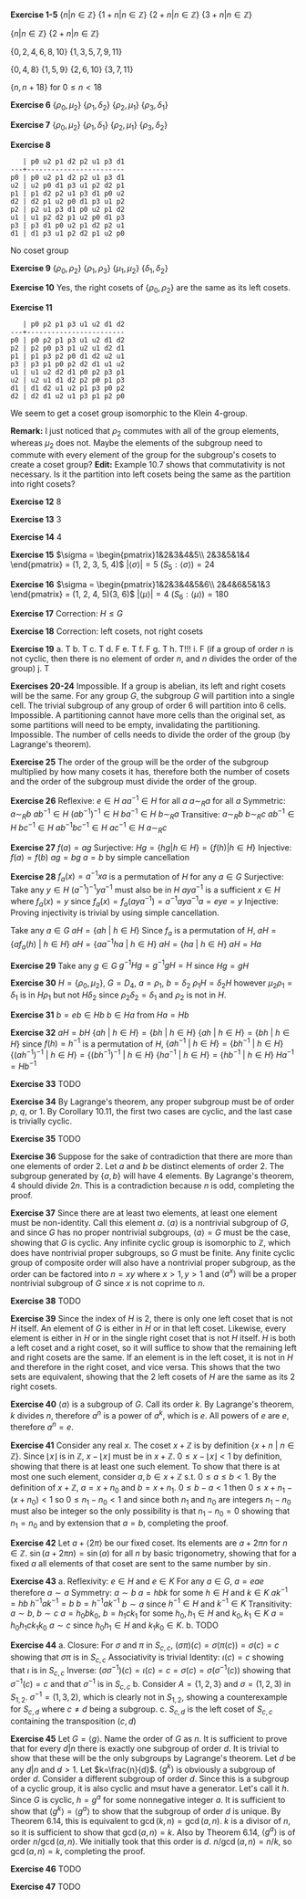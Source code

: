 **Exercise 1-5**
$\{n | n\in\mathbb{Z}\}$
$\{1+n | n\in\mathbb{Z}\}$
$\{2+n | n\in\mathbb{Z}\}$
$\{3+n | n\in\mathbb{Z}\}$

$\{n | n\in\mathbb{Z}\}$
$\{2+n | n\in\mathbb{Z}\}$

$\{0, 2, 4, 6, 8, 10\}$
$\{1, 3, 5, 7, 9, 11\}$

$\{0, 4, 8\}$
$\{1, 5, 9\}$
$\{2, 6, 10\}$
$\{3, 7, 11\}$

$\{n,n+18\}$ for $0 \leq n < 18$

**Exercise 6**
$\{\rho_0, \mu_2\}$
$\{\rho_1, \delta_2\}$
$\{\rho_2, \mu_1\}$
$\{\rho_3, \delta_1\}$

**Exercise 7**
$\{\rho_0, \mu_2\}$
$\{\rho_1, \delta_1\}$
$\{\rho_2, \mu_1\}$
$\{\rho_3, \delta_2\}$

**Exercise 8**
```
   | p0 u2 p1 d2 p2 u1 p3 d1
---+------------------------
p0 | p0 u2 p1 d2 p2 u1 p3 d1
u2 | u2 p0 d1 p3 u1 p2 d2 p1
p1 | p1 d2 p2 u1 p3 d1 p0 u2
d2 | d2 p1 u2 p0 d1 p3 u1 p2
p2 | p2 u1 p3 d1 p0 u2 p1 d2
u1 | u1 p2 d2 p1 u2 p0 d1 p3
p3 | p3 d1 p0 u2 p1 d2 p2 u1
d1 | d1 p3 u1 p2 d2 p1 u2 p0
```
No coset group

**Exercise 9**
$\{\rho_0, \rho_2\}$
$\{\rho_1, \rho_3\}$
$\{\mu_1, \mu_2\}$
$\{\delta_1, \delta_2\}$

**Exercise 10**
Yes, the right cosets of $\{\rho_0, \rho_2\}$ are the same as its left cosets.

**Exercise 11**
```
   | p0 p2 p1 p3 u1 u2 d1 d2
---+------------------------
p0 | p0 p2 p1 p3 u1 u2 d1 d2
p2 | p2 p0 p3 p1 u2 u1 d2 d1
p1 | p1 p3 p2 p0 d1 d2 u2 u1
p3 | p3 p1 p0 p2 d2 d1 u1 u2
u1 | u1 u2 d2 d1 p0 p2 p3 p1
u2 | u2 u1 d1 d2 p2 p0 p1 p3
d1 | d1 d2 u1 u2 p1 p3 p0 p2
d2 | d2 d1 u2 u1 p3 p1 p2 p0
```
We seem to get a coset group isomorphic to the Klein 4-group.

**Remark:** I just noticed that $\rho_2$ commutes with all of the group elements, whereas $\mu_2$ does not. Maybe the elements of the subgroup need to commute with every element of the group for the subgroup's cosets to create a coset group?
**Edit:** Example 10.7 shows that commutativity is not necessary. Is it the partition into left cosets being the same as the partition into right cosets?

**Exercise 12**
8

**Exercise 13**
3

**Exercise 14**
4

**Exercise 15**
$\sigma = \begin{pmatrix}1&2&3&4&5\\ 2&3&5&1&4 \end{pmatrix} = (1, 2, 3, 5, 4)$
$|\langle\sigma\rangle|=5$
$(S_5:\langle\sigma\rangle)=24$

**Exercise 16**
$\sigma = \begin{pmatrix}1&2&3&4&5&6\\ 2&4&6&5&1&3 \end{pmatrix} = (1, 2, 4, 5)(3, 6)$
$|\langle\mu\rangle|=4$
$(S_6:\langle\mu\rangle)=180$

**Exercise 17**
Correction: $H \leq G$

**Exercise 18**
Correction: left cosets, not right cosets

**Exercise 19**
a. T
b. T
c. T
d. F
e. T
f. F
g. T
h. T!!!
i. F (if a group of order $n$ is not cyclic, then there is no element of order $n$, and $n$ divides the order of the group)
j. T

**Exercises 20-24**
Impossible. If a group is abelian, its left and right cosets will be the same.
For any group $G$, the subgroup $G$ will partition into a single cell.
The trivial subgroup of any group of order 6 will partition into 6 cells.
Impossible. A partitioning cannot have more cells than the original set, as some partitions will need to be empty, invalidating the partitioning.
Impossible. The number of cells needs to divide the order of the group (by Lagrange's theorem).

**Exercise 25**
The order of the group will be the order of the subgroup multiplied by how many cosets it has, therefore both the number of cosets and the order of the subgroup must divide the order of the group.

**Exercise 26**
Reflexive:
$e\in H$
$aa^{-1} \in H$ for all $a$
$a\sim_Ra$ for all $a$
Symmetric:
$a\sim_Rb$
$ab^{-1}\in H$
$(ab^{-1})^{-1}\in H$
$ba^{-1}\in H$
$b\sim_Ra$
Transitive:
$a\sim_Rb$
$b\sim_Rc$
$ab^{-1}\in H$
$bc^{-1}\in H$
$ab^{-1}bc^{-1} \in H$
$ac^{-1} \in H$
$a\sim_Rc$

**Exercise 27**
$f(a) = ag$
Surjective:
$Hg=\{hg|h\in H\}=\{f(h)|h\in H\}$
Injective:
$f(a)=f(b)$
$ag=bg$
$a=b$ by simple cancellation

**Exercise 28**
$f_a(x)=a^{-1}xa$ is a permutation of $H$ for any $a\in G$
Surjective:
Take any $y\in H$
$(a^{-1})^{-1}ya^{-1}$ must also be in $H$
$aya^{-1}$ is a sufficient $x\in H$ where $f_a(x)=y$ since $f_a(x)=f_a(aya^{-1})=a^{-1}aya^{-1}a=eye=y$
Injective:
Proving injectivity is trivial by using simple cancellation.

Take any $a\in G$
$aH=\{ah\ |\ h\in H\}$
Since $f_a$ is a permutation of $H$,
$aH=\{af_a(h)\ |\ h\in H\}$
$aH=\{aa^{-1}ha\ |\ h\in H\}$
$aH=\{ha\ |\ h\in H\}$
$aH=Ha$

**Exercise 29**
Take any $g\in G$
$g^{-1}Hg = g^{-1}gH = H$ since $Hg=gH$

**Exercise 30**
$H=\{\rho_0, \mu_2\}$, $G=D_4$, $a=\rho_1$, $b=\delta_2$
$\rho_1H=\delta_2H$ however $\mu_2\rho_1=\delta_1$ is in $H\rho_1$ but not $H\delta_2$ since $\rho_2\delta_2=\delta_1$ and $\rho_2$ is not in $H$.

**Exercise 31**
$b=eb\in Hb$
$b\in Ha$ from $Ha=Hb$

**Exercise 32**
$aH=bH$
$\{ah\ |\ h\in H\}=\{bh\ |\ h\in H\}$
$\{ah\ |\ h\in H\}=\{bh\ |\ h\in H\}$
since $f(h)=h^{-1}$ is a permutation of $H$,
$\{ah^{-1}\ |\ h\in H\}=\{bh^{-1}\ |\ h\in H\}$
$\{(ah^{-1})^{-1}\ |\ h\in H\}=\{(bh^{-1})^{-1}\ |\ h\in H\}$
$\{ha^{-1}\ |\ h\in H\}=\{hb^{-1}\ |\ h\in H\}$
$Ha^{-1}=Hb^{-1}$

**Exercise 33**
TODO

**Exercise 34**
By Lagrange's theorem, any proper subgroup must be of order $p$, $q$, or $1$. By Corollary 10.11, the first two cases are cyclic, and the last case is trivially cyclic.

**Exercise 35**
TODO

**Exercise 36**
Suppose for the sake of contradiction that there are more than one elements of order 2. Let $a$ and $b$ be distinct elements of order 2. The subgroup generated by $\{a, b\}$ will have $4$ elements. By Lagrange's theorem, $4$ should divide $2n$. This is a contradiction because $n$ is odd, completing the proof.

**Exercise 37**
Since there are at least two elements, at least one element must be non-identity. Call this element $a$. $\langle a\rangle$ is a nontrivial subgroup of $G$, and since $G$ has no proper nontrivial subgroups, $\langle a\rangle=G$  must be the case, showing that $G$ is cyclic. Any infinite cyclic group is isomorphic to $\mathbb{Z}$, which does have nontrivial proper subgroups, so $G$ must be finite. Any finite cyclic group of composite order will also have a nontrivial proper subgroup, as the order can be factored into $n=xy$ where $x>1, y>1$ and $\langle a^x\rangle$ will be a proper nontrivial subgroup of $G$ since $x$ is not coprime to $n$.

**Exercise 38**
TODO

**Exercise 39**
Since the index of $H$ is 2, there is only one left coset that is not $H$ itself. An element of $G$ is either in $H$ or in that left coset. Likewise, every element is either in $H$ or in the single right coset that is not $H$ itself. $H$ is both a left coset and a right coset, so it will suffice to show that the remaining left and right cosets are the same. If an element is in the left coset, it is not in $H$ and therefore in the right coset, and vice versa. This shows that the two sets are equivalent, showing that the 2 left cosets of $H$ are the same as its 2 right cosets.

**Exercise 40**
$\langle a\rangle$ is a subgroup of $G$. Call its order $k$. By Lagrange's theorem, $k$ divides $n$, therefore $a^n$ is a power of $a^k$, which is $e$. All powers of $e$ are $e$, therefore $a^n=e$.

**Exercise 41**
Consider any real $x$. The coset $x+\mathbb{Z}$ is by definition $\{x+n\ |\ n\in\mathbb{Z}\}$. Since $\lfloor x\rfloor$ is in $\mathbb{Z}$, $x-\lfloor x\rfloor$ must be in $x+\mathbb{Z}$. $0\leq x-\lfloor x\rfloor < 1$ by definition, showing that there is at least one such element. To show that there is at most one such element, consider $a,b\in x+\mathbb{Z}$ s.t. $0\leq a \leq b < 1$. By the definition of $x+\mathbb{Z}$, $a=x+n_0$ and $b=x+n_1$. $0\leq b-a<1$ then $0\leq x+n_1-(x+n_0)<1$ so $0\leq n_1-n_0 < 1$ and since both $n_1$ and $n_0$ are integers $n_1-n_0$ must also be integer so the only possibility is that $n_1-n_0=0$ showing that $n_1=n_0$ and by extension that $a=b$, completing the proof.

**Exercise 42**
Let $a+\langle 2\pi\rangle$ be our fixed coset. Its elements are $a+2\pi n$ for $n\in\mathbb{Z}$. $\sin(a+2\pi n)=\sin(a)$ for all $n$ by basic trigonometry, showing that for a fixed $a$ all elements of that coset are sent to the same number by $\sin$. 

**Exercise 43**
a.
Reflexivity:
$e\in H$ and $e\in K$
For any $a\in G$, $a=eae$
therefore $a\sim a$
Symmetry:
$a\sim b$
$a=hbk$ for some $h\in H$ and $k\in K$
$ak^{-1}=hb$
$h^{-1}ak^{-1}=b$
$b=h^{-1}ak^{-1}$
$b\sim a$ since $h^{-1}\in H$ and $k^{-1}\in K$
Transitivity:
$a\sim b$, $b\sim c$
$a=h_0bk_0$, $b=h_1ck_1$ for some $h_0,h_1 \in H$ and $k_0,k_1\in K$
$a=h_0h_1ck_1k_0$
$a\sim c$ since $h_0h_1 \in H$ and $k_1k_0\in K$.
b.
TODO

**Exercise 44**
a.
Closure:
For $\sigma$ and $\pi$ in $S_{c,c}$, $(\sigma\pi)(c)=\sigma(\pi(c))=\sigma(c)=c$ showing that $\sigma\pi$ is in $S_{c,c}$
Associativity is trivial
Identity:
$\iota(c)=c$ showing that $\iota$ is in $S_{c,c}$
Inverse:
$(\sigma\sigma^{-1})(c)=\iota(c)=c=\sigma(c)=\sigma(\sigma^{-1}(c))$
showing that $\sigma^{-1}(c)=c$ and that $\sigma^{-1}$ is in $S_{c,c}$
b.
Consider $A=\{1,2,3\}$ and $\sigma=(1,2,3)$ in $S_{1,2}$. $\sigma^{-1}=(1,3,2)$, which is clearly not in $S_{1,2}$, showing a counterexample for $S_{c,d}$ where $c\neq d$ being a subgroup.
c.
$S_{c,d}$ is the left coset of $S_{c,c}$ containing the transposition $(c,d)$

**Exercise 45**
Let $G=\langle g\rangle$. Name the order of $G$ as $n$.
It is sufficient to prove that for every $d|n$ there is exactly one subgroup of order $d$. It is trivial to show that these will be the only subgroups by Lagrange's theorem.
Let $d$ be any $d|n$ and $d>1$. Let $k=\frac{n}{d}$.
$\langle g^k\rangle$ is obviously a subgroup of order $d$. Consider a different subgroup of order $d$. Since this is a subgroup of a cyclic group, it is also cyclic and msut have a generator. Let's call it $h$. Since $G$ is cyclic, $h=g^a$ for some nonnegative integer $a$. It is sufficient to show that $\langle g^k\rangle = \langle g^a\rangle$ to show that the subgroup of order $d$ is unique. By Theorem 6.14, this is equivalent to $\gcd(k,n)=\gcd(a,n)$. $k$ is a divisor of $n$, so it is sufficient to show that $\gcd(a,n)=k$. 
Also by Theorem 6.14, $\langle g^a\rangle$ is of order $n/\gcd(a,n)$. We initially took that this order is $d$. $n/\gcd(a,n)=n/k$, so $\gcd(a,n)=k$, completing the proof.

**Exercise 46**
TODO

**Exercise 47**
TODO

